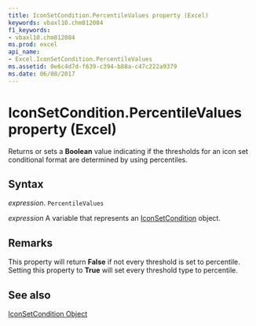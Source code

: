 ```yaml
---
title: IconSetCondition.PercentileValues property (Excel)
keywords: vbaxl10.chm812084
f1_keywords:
- vbaxl10.chm812084
ms.prod: excel
api_name:
- Excel.IconSetCondition.PercentileValues
ms.assetid: 0e6c4d7d-f639-c394-b88a-c47c222a9379
ms.date: 06/08/2017
---
```



# IconSetCondition.PercentileValues property (Excel)

Returns or sets a  **Boolean** value indicating if the thresholds for an icon set conditional format are determined by using percentiles.


## Syntax

 _expression_. `PercentileValues`

 _expression_ A variable that represents an [IconSetCondition](Excel.IconSetCondition.md) object.


## Remarks

This property will return  **False** if not every threshold is set to percentile. Setting this property to **True** will set every threshold type to percentile.


## See also


[IconSetCondition Object](Excel.IconSetCondition.md)

